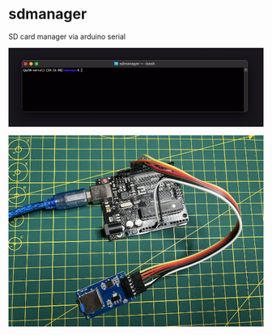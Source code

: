 # sdmanager
SD card manager via arduino serial

![Usage gif](https://github.com/nano-labs/sdmanager/blob/main/imgs/transfer.gif)

![Board](https://github.com/nano-labs/sdmanager/blob/main/imgs/board.png)
